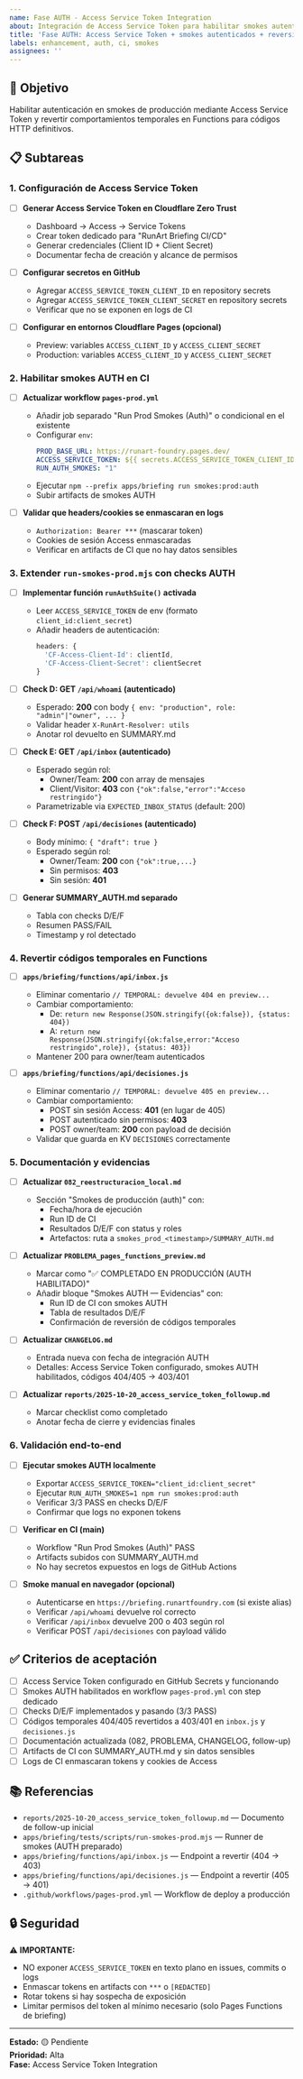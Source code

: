 ```yaml
---
name: Fase AUTH - Access Service Token Integration
about: Integración de Access Service Token para habilitar smokes autenticados y revertir códigos temporales
title: 'Fase AUTH: Access Service Token + smokes autenticados + reversión códigos temporales'
labels: enhancement, auth, ci, smokes
assignees: ''
---
```


## 🎯 Objetivo

Habilitar autenticación en smokes de producción mediante Access Service Token y revertir comportamientos temporales en Functions para códigos HTTP definitivos.

## 📋 Subtareas

### 1. Configuración de Access Service Token

- [ ] **Generar Access Service Token en Cloudflare Zero Trust**
  - Dashboard → Access → Service Tokens
  - Crear token dedicado para "RunArt Briefing CI/CD"
  - Generar credenciales (Client ID + Client Secret)
  - Documentar fecha de creación y alcance de permisos

- [ ] **Configurar secretos en GitHub**
  - Agregar `ACCESS_SERVICE_TOKEN_CLIENT_ID` en repository secrets
  - Agregar `ACCESS_SERVICE_TOKEN_CLIENT_SECRET` en repository secrets
  - Verificar que no se exponen en logs de CI

- [ ] **Configurar en entornos Cloudflare Pages (opcional)**
  - Preview: variables `ACCESS_CLIENT_ID` y `ACCESS_CLIENT_SECRET`
  - Production: variables `ACCESS_CLIENT_ID` y `ACCESS_CLIENT_SECRET`

### 2. Habilitar smokes AUTH en CI

- [ ] **Actualizar workflow `pages-prod.yml`**
  - Añadir job separado "Run Prod Smokes (Auth)" o condicional en el existente
  - Configurar `env`:
    ```yaml
    PROD_BASE_URL: https://runart-foundry.pages.dev/
    ACCESS_SERVICE_TOKEN: ${{ secrets.ACCESS_SERVICE_TOKEN_CLIENT_ID }}:${{ secrets.ACCESS_SERVICE_TOKEN_CLIENT_SECRET }}
    RUN_AUTH_SMOKES: "1"
    ```
  - Ejecutar `npm --prefix apps/briefing run smokes:prod:auth`
  - Subir artifacts de smokes AUTH

- [ ] **Validar que headers/cookies se enmascaran en logs**
  - `Authorization: Bearer ***` (mascarar token)
  - Cookies de sesión Access enmascaradas
  - Verificar en artifacts de CI que no hay datos sensibles

### 3. Extender `run-smokes-prod.mjs` con checks AUTH

- [ ] **Implementar función `runAuthSuite()` activada**
  - Leer `ACCESS_SERVICE_TOKEN` de env (formato `client_id:client_secret`)
  - Añadir headers de autenticación:
    ```javascript
    headers: {
      'CF-Access-Client-Id': clientId,
      'CF-Access-Client-Secret': clientSecret
    }
    ```

- [ ] **Check D: GET `/api/whoami` (autenticado)**
  - Esperado: **200** con body `{ env: "production", role: "admin"|"owner", ... }`
  - Validar header `X-RunArt-Resolver: utils`
  - Anotar rol devuelto en SUMMARY.md

- [ ] **Check E: GET `/api/inbox` (autenticado)**
  - Esperado según rol:
    - Owner/Team: **200** con array de mensajes
    - Client/Visitor: **403** con `{"ok":false,"error":"Acceso restringido"}`
  - Parametrizable via `EXPECTED_INBOX_STATUS` (default: 200)

- [ ] **Check F: POST `/api/decisiones` (autenticado)**
  - Body mínimo: `{ "draft": true }`
  - Esperado según rol:
    - Owner/Team: **200** con `{"ok":true,...}`
    - Sin permisos: **403**
    - Sin sesión: **401**

- [ ] **Generar SUMMARY_AUTH.md separado**
  - Tabla con checks D/E/F
  - Resumen PASS/FAIL
  - Timestamp y rol detectado

### 4. Revertir códigos temporales en Functions

- [ ] **`apps/briefing/functions/api/inbox.js`**
  - Eliminar comentario `// TEMPORAL: devuelve 404 en preview...`
  - Cambiar comportamiento:
    - De: `return new Response(JSON.stringify({ok:false}), {status: 404})`
    - A: `return new Response(JSON.stringify({ok:false,error:"Acceso restringido",role}), {status: 403})`
  - Mantener 200 para owner/team autenticados

- [ ] **`apps/briefing/functions/api/decisiones.js`**
  - Eliminar comentario `// TEMPORAL: devuelve 405 en preview...`
  - Cambiar comportamiento:
    - POST sin sesión Access: **401** (en lugar de 405)
    - POST autenticado sin permisos: **403**
    - POST owner/team: **200** con payload de decisión
  - Validar que guarda en KV `DECISIONES` correctamente

### 5. Documentación y evidencias

- [ ] **Actualizar `082_reestructuracion_local.md`**
  - Sección "Smokes de producción (auth)" con:
    - Fecha/hora de ejecución
    - Run ID de CI
    - Resultados D/E/F con status y roles
    - Artefactos: ruta a `smokes_prod_<timestamp>/SUMMARY_AUTH.md`

- [ ] **Actualizar `PROBLEMA_pages_functions_preview.md`**
  - Marcar como "✅ COMPLETADO EN PRODUCCIÓN (AUTH HABILITADO)"
  - Añadir bloque "Smokes AUTH — Evidencias" con:
    - Run ID de CI con smokes AUTH
    - Tabla de resultados D/E/F
    - Confirmación de reversión de códigos temporales

- [ ] **Actualizar `CHANGELOG.md`**
  - Entrada nueva con fecha de integración AUTH
  - Detalles: Access Service Token configurado, smokes AUTH habilitados, códigos 404/405 → 403/401

- [ ] **Actualizar `reports/2025-10-20_access_service_token_followup.md`**
  - Marcar checklist como completado
  - Anotar fecha de cierre y evidencias finales

### 6. Validación end-to-end

- [ ] **Ejecutar smokes AUTH localmente**
  - Exportar `ACCESS_SERVICE_TOKEN="client_id:client_secret"`
  - Ejecutar `RUN_AUTH_SMOKES=1 npm run smokes:prod:auth`
  - Verificar 3/3 PASS en checks D/E/F
  - Confirmar que logs no exponen tokens

- [ ] **Verificar en CI (main)**
  - Workflow "Run Prod Smokes (Auth)" PASS
  - Artifacts subidos con SUMMARY_AUTH.md
  - No hay secretos expuestos en logs de GitHub Actions

- [ ] **Smoke manual en navegador (opcional)**
  - Autenticarse en `https://briefing.runartfoundry.com` (si existe alias)
  - Verificar `/api/whoami` devuelve rol correcto
  - Verificar `/api/inbox` devuelve 200 o 403 según rol
  - Verificar POST `/api/decisiones` con payload válido

## ✅ Criterios de aceptación

- [ ] Access Service Token configurado en GitHub Secrets y funcionando
- [ ] Smokes AUTH habilitados en workflow `pages-prod.yml` con step dedicado
- [ ] Checks D/E/F implementados y pasando (3/3 PASS)
- [ ] Códigos temporales 404/405 revertidos a 403/401 en `inbox.js` y `decisiones.js`
- [ ] Documentación actualizada (082, PROBLEMA, CHANGELOG, follow-up)
- [ ] Artifacts de CI con SUMMARY_AUTH.md y sin datos sensibles
- [ ] Logs de CI enmascaran tokens y cookies de Access

## 📚 Referencias

- `reports/2025-10-20_access_service_token_followup.md` — Documento de follow-up inicial
- `apps/briefing/tests/scripts/run-smokes-prod.mjs` — Runner de smokes (AUTH preparado)
- `apps/briefing/functions/api/inbox.js` — Endpoint a revertir (404 → 403)
- `apps/briefing/functions/api/decisiones.js` — Endpoint a revertir (405 → 401)
- `.github/workflows/pages-prod.yml` — Workflow de deploy a producción

## 🔒 Seguridad

⚠️ **IMPORTANTE:** 
- NO exponer `ACCESS_SERVICE_TOKEN` en texto plano en issues, commits o logs
- Enmascar tokens en artifacts con `***` o `[REDACTED]`
- Rotar tokens si hay sospecha de exposición
- Limitar permisos del token al mínimo necesario (solo Pages Functions de briefing)

---

**Estado:** 🟡 Pendiente  
**Prioridad:** Alta  
**Fase:** Access Service Token Integration
